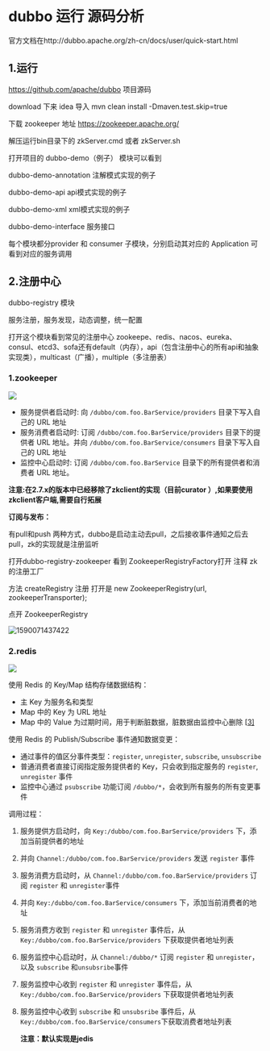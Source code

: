 # dubbo 运行 源码分析

官方文档在http://dubbo.apache.org/zh-cn/docs/user/quick-start.html

## 1.运行

https://github.com/apache/dubbo  项目源码

download 下来 idea 导入 mvn clean install  -Dmaven.test.skip=true

下载 zookeeper 地址 https://zookeeper.apache.org/ 

解压运行bin目录下的 zkServer.cmd 或者 zkServer.sh

打开项目的 dubbo-demo（例子） 模块可以看到

dubbo-demo-annotation    注解模式实现的例子

dubbo-demo-api        api模式实现的例子

dubbo-demo-xml      xml模式实现的例子

dubbo-demo-interface     服务接口

每个模块都分provider 和 consumer 子模块，分别启动其对应的 Application 可看到对应的服务调用

## 2.注册中心

dubbo-registry 模块

服务注册，服务发现，动态调整，统一配置

打开这个模块看到常见的注册中心 zookeepe、redis、nacos、eureka、consul、etcd3、sofa还有default（内存），api（包含注册中心的所有api和抽象实现类），multicast（广播），multiple（多注册表）

### 1.zookeeper

![](http://dubbo.apache.org/docs/zh-cn/user/sources/images/zookeeper.jpg)

- 服务提供者启动时: 向 `/dubbo/com.foo.BarService/providers` 目录下写入自己的 URL 地址
- 服务消费者启动时: 订阅 `/dubbo/com.foo.BarService/providers` 目录下的提供者 URL 地址。并向 `/dubbo/com.foo.BarService/consumers` 目录下写入自己的 URL 地址
- 监控中心启动时: 订阅 `/dubbo/com.foo.BarService` 目录下的所有提供者和消费者 URL 地址。

**注意:在2.7.x的版本中已经移除了zkclient的实现（目前curator ）,如果要使用zkclient客户端,需要自行拓展**

**订阅与发布：**

有pull和push 两种方式，dubbo是启动主动去pull，之后接收事件通知之后去pull，zk的实现就是注册监听

打开dubbo-registry-zookeeper 看到 ZookeeperRegistryFactory打开 注释 zk的注册工厂

方法 createRegistry 注册 打开是 new ZookeeperRegistry(url, zookeeperTransporter);

点开 ZookeeperRegistry

![1590071437422](E:\study\dubbo\assets\1590071437422.png)

### 2.redis

![](http://dubbo.apache.org/docs/zh-cn/user/sources/images/dubbo-redis-registry.jpg)

使用 Redis 的 Key/Map 结构存储数据结构：

- 主 Key 为服务名和类型
- Map 中的 Key 为 URL 地址
- Map 中的 Value 为过期时间，用于判断脏数据，脏数据由监控中心删除 [[3\]](http://dubbo.apache.org/zh-cn/docs/user/references/registry/redis.html#fn3)

使用 Redis 的 Publish/Subscribe 事件通知数据变更：

- 通过事件的值区分事件类型：`register`, `unregister`, `subscribe`, `unsubscribe`
- 普通消费者直接订阅指定服务提供者的 Key，只会收到指定服务的 `register`, `unregister` 事件
- 监控中心通过 `psubscribe` 功能订阅 `/dubbo/*`，会收到所有服务的所有变更事件

调用过程：

1. 服务提供方启动时，向 `Key:/dubbo/com.foo.BarService/providers` 下，添加当前提供者的地址

2. 并向 `Channel:/dubbo/com.foo.BarService/providers` 发送 `register` 事件

3. 服务消费方启动时，从 `Channel:/dubbo/com.foo.BarService/providers` 订阅 `register` 和 `unregister`事件

4. 并向 `Key:/dubbo/com.foo.BarService/consumers` 下，添加当前消费者的地址

5. 服务消费方收到 `register` 和 `unregister` 事件后，从 `Key:/dubbo/com.foo.BarService/providers` 下获取提供者地址列表

6. 服务监控中心启动时，从 `Channel:/dubbo/*` 订阅 `register` 和 `unregister`，以及 `subscribe` 和`unsubsribe`事件

7. 服务监控中心收到 `register` 和 `unregister` 事件后，从 `Key:/dubbo/com.foo.BarService/providers` 下获取提供者地址列表

8. 服务监控中心收到 `subscribe` 和 `unsubsribe` 事件后，从 `Key:/dubbo/com.foo.BarService/consumers`下获取消费者地址列表

   **注意：默认实现是jedis**
